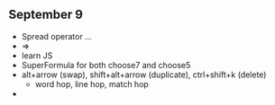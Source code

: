## September 9

- Spread operator ...
- =>
- learn JS
- SuperFormula for both choose7 and choose5
- alt+arrow (swap), shift+alt+arrow (duplicate), ctrl+shift+k (delete)
  - word hop, line hop, match hop
-
